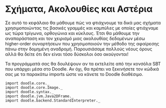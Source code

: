 # Σχήματα, Ακολουθίες και Αστέρια

Σε αυτό το κεφάλαιο θα μάθουμε πώς να φτιάχνουμε τα δικά μας σχήματα χρησιμοποιώντας τις βασικές γραμμές και καμπύλες με οποίες φτιάχναμε ως τώρα τρίγωνα, ορθογώνια και κύκλους.
Έτσι θα μάθουμε την αναπαράσταση και τον χειρισμό μιας ακολουθίας δεδομένων μέσω higher-order συναρτήσεων που χρησιμοποιούν την μέθοδο της αφαίρεσης πάνω στην δομημένη αναδρομή.
Παρουσιάσαμε πολλούς νέους όρους αλλά θα δείτε ότι δεν είναι τόσο δύσκολοι όσο ακούγονται!

<div class="callout callout-info">
Τα προγράμματά σας θα δουλέψουν αν τα εκτελείτε από την κονσόλα SBT που υπάρχει μέσα στο Doodle. Αν όχι, θα πρέπει να ξεκινήσετε τον κώδικά σας με τα παρακάτω imports ώστε να κάνετε το Doodle διαθέσιμο.

```tut:silent
import doodle.core._
import doodle.core.Image._
import doodle.syntax._
import doodle.jvm.Java2DFrame._
import doodle.backend.StandardInterpreter._
```
</div>
